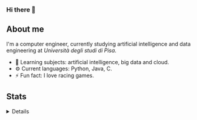 ### Hi there 👋

## About me

I'm a computer engineer, currently studying artificial intelligence and data engineering at *Università degli studi di Pisa*.

- 🌱  Learning subjects: artificial intelligence, big data and cloud.
- ⚙️  Current languages: Python, Java, C.
- ⚡   Fun fact: I love racing games.

## Stats
<details>
  
  ![Anurag's github stats](https://github-readme-stats.vercel.app/api?username=seraogianluca&show_icons=true&count_private=true)
  
  ![Top Langs](https://github-readme-stats.vercel.app/api/top-langs/?username=seraogianluca&layout=compact)
  
</details>
